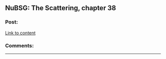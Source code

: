 ## NuBSG: The Scattering, chapter 38

### Post:

[Link to content](https://forums.spacebattles.com/posts/21826957/)

### Comments:

---

